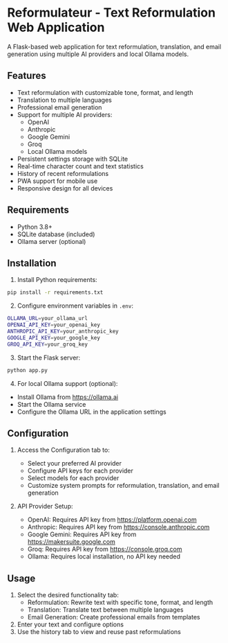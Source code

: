 # Reformulateur - Text Reformulation Web Application

A Flask-based web application for text reformulation, translation, and email generation using multiple AI providers and local Ollama models.

## Features
- Text reformulation with customizable tone, format, and length
- Translation to multiple languages
- Professional email generation
- Support for multiple AI providers:
  - OpenAI
  - Anthropic
  - Google Gemini
  - Groq
  - Local Ollama models
- Persistent settings storage with SQLite
- Real-time character count and text statistics
- History of recent reformulations
- PWA support for mobile use
- Responsive design for all devices

## Requirements
- Python 3.8+
- SQLite database (included)
- Ollama server (optional)

## Installation

1. Install Python requirements:
```bash
pip install -r requirements.txt
```

2. Configure environment variables in `.env`:
```bash
OLLAMA_URL=your_ollama_url
OPENAI_API_KEY=your_openai_key
ANTHROPIC_API_KEY=your_anthropic_key
GOOGLE_API_KEY=your_google_key
GROQ_API_KEY=your_groq_key
```

3. Start the Flask server:
```bash
python app.py
```

4. For local Ollama support (optional):
- Install Ollama from https://ollama.ai
- Start the Ollama service
- Configure the Ollama URL in the application settings

## Configuration
1. Access the Configuration tab to:
   - Select your preferred AI provider
   - Configure API keys for each provider
   - Select models for each provider
   - Customize system prompts for reformulation, translation, and email generation

2. API Provider Setup:
   - OpenAI: Requires API key from https://platform.openai.com
   - Anthropic: Requires API key from https://console.anthropic.com
   - Google Gemini: Requires API key from https://makersuite.google.com
   - Groq: Requires API key from https://console.groq.com
   - Ollama: Requires local installation, no API key needed

## Usage
1. Select the desired functionality tab:
   - Reformulation: Rewrite text with specific tone, format, and length
   - Translation: Translate text between multiple languages
   - Email Generation: Create professional emails from templates
2. Enter your text and configure options
3. Use the history tab to view and reuse past reformulations
